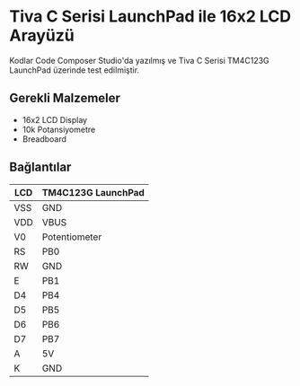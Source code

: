 # Tiva C Serisi LaunchPad ile 16x2 LCD Arayüzü
Kodlar Code Composer Studio'da yazılmış ve Tiva C Serisi TM4C123G LaunchPad üzerinde test edilmiştir.

## Gerekli Malzemeler
- 16x2 LCD Display
- 10k Potansiyometre
- Breadboard

## Bağlantılar
| LCD      | TM4C123G LaunchPad       |
|----------|--------------------------|
| VSS      | GND                      |
| VDD      | VBUS                     |
| V0       | Potentiometer            |
| RS       | PB0                      |
| RW       | GND                      |
| E        | PB1                      |
| D4       | PB4                      |
| D5       | PB5                      |
| D6       | PB6                      |
| D7       | PB7                      |
| A        | 5V                       |
| K        | GND                      |


